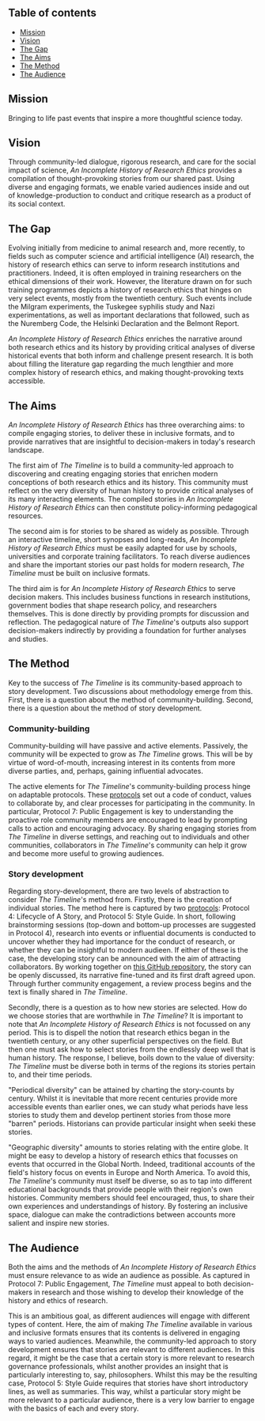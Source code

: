## Table of contents
* [Mission](#Mission)
* [Vision](#Vision)
* [The Gap](#The-Gap)
* [The Aims](#The-Aims)
* [The Method](#The-Method)
* [The Audience](#The-Audience)

## Mission
Bringing to life past events that inspire a more thoughtful science today.

## Vision
Through community-led dialogue, rigorous research, and care for the social impact of science, *An Incomplete History of Research Ethics* provides a compilation of thought-provoking stories from our shared past. Using diverse and engaging formats, we enable varied audiences inside and out of knowledge-production to conduct and critique research as a product of its social context.

## The Gap
Evolving initially from medicine to animal research and, more recently, to fields such as computer science and artificial intelligence (AI) research, the history of research ethics can serve to inform research institutions and practitioners. Indeed, it is often employed in training researchers on the ethical dimensions of their work. However, the literature drawn on for such training programmes depicts a history of research ethics that hinges on very select events, mostly from the twentieth century. Such events include the Milgram experiments, the Tuskegee syphilis study and Nazi experimentations, as well as important declarations that followed, such as the Nuremberg Code, the Helsinki Declaration and the Belmont Report.

*An Incomplete History of Research Ethics* enriches the narrative around both research ethics and its history by providing critical analyses of diverse historical events that both inform and challenge present research. It is both about filling the literature gap regarding the much lengthier and more complex history of research ethics, and making thought-provoking texts accessible.

## The Aims
*An Incomplete History of Research Ethics* has three overarching aims: to compile engaging stories, to deliver these in inclusive formats, and to provide narratives that are insightful to decision-makers in today's research landscape.

The first aim of *The Timeline* is to build a community-led approach to discovering and creating engaging stories that enrichen modern conceptions of both research ethics and its history. This community must reflect on the very diversity of human history to provide critical analyses of its many interacting elements. The compiled stories in *An Incomplete History of Research Ethics* can then constitute policy-informing pedagogical resources.

The second aim is for stories to be shared as widely as possible. Through an interactive timeline, short synopses and long-reads, *An Incomplete History of Research Ethics* must be easily adapted for use by schools, universities and corporate training facilitators. To reach diverse audiences and share the important stories our past holds for modern research, *The Timeline* must be built on inclusive formats.

The third aim is for *An Incomplete History of Research Ethics* to serve decision makers. This includes business functions in research institutions, government bodies that shape research policy, and researchers themselves. This is done directly by providing prompts for discussion and reflection. The pedagogical nature of *The Timeline*'s outputs also support decision-makers indirectly by providing a foundation for further analyses and studies.

## The Method
Key to the success of *The Timeline* is its community-based approach to story development. Two discussions about methodology emerge from this. First, there is a question about the method of community-building. Second, there is a question about the method of story development.
### Community-building
Community-building will have passive and active elements. Passively, the community will be expected to grow as *The Timeline* grows. This will be by virtue of word-of-mouth, increasing interest in its contents from more diverse parties, and, perhaps, gaining influential advocates.

The active elements for *The Timeline*'s community-building process hinge on adaptable protocols. These [protocols](https://github.com/Ismael-KG/An_Incomplete_History_of_Research_Ethics/blob/main/Protocols.md) set out a code of conduct, values to collaborate by, and clear processes for participating in the community. In particular, Protocol 7: Public Engagement is key to understanding the proactive role community members are encouraged to lead by prompting calls to action and encouraging advocacy. By sharing engaging stories from *The Timeline* in diverse settings, and reaching out to individuals and other communities, collaborators in *The Timeline*'s community can help it grow and become more useful to growing audiences.

### Story development
Regarding story-development, there are two levels of abstraction to consider *The Timeline*'s method from. Firstly, there is the creation of individual stories. The method here is captured by two [protocols](https://github.com/Ismael-KG/An_Incomplete_History_of_Research_Ethics/blob/main/Protocols.mdhttps://github.com/Ismael-KG/An_Incomplete_History_of_Research_Ethics/blob/main/Protocols.md): Protocol 4: Lifecycle of A Story, and Protocol 5: Style Guide. In short, following brainstorming sessions (top-down and bottom-up processes are suggested in Protocol 4), research into events or influential documents is conducted to uncover whether they had importance for the conduct of research, or whether they can be insightful to modern audieen. If either of these is the case, the developing story can be announced with the aim of attracting collaborators. By working together on [this GitHub repository](https://github.com/Ismael-KG/An_Incomplete_History_of_Research_Ethics), the story can be openly discussed, its narrative fine-tuned and its first draft agreed upon. Through further community engagement, a review process begins and the text is finally shared in *The Timeline*.

Secondly, there is a question as to how new stories are selected. How do we choose stories that are worthwhile in *The Timeline*? It is important to note that *An Incomplete History of Research Ethics* is not focussed on any period. This is to dispell the notion that research ethics began in the twentieth century, or any other superficial perspectives on the field. But then one must ask how to select stories from the endlessly deep well that is human history. The response, I believe, boils down to the value of diversity: *The Timeline* must be diverse both in terms of the regions its stories pertain to, and their time periods.

"Periodical diversity" can be attained by charting the story-counts by century. Whilst it is inevitable that more recent centuries provide more accessible events than earlier ones, we can study what periods have less stories to study them and develop pertinent stories from those more "barren" periods. Historians can provide particular insight when seeki these stories.

"Geographic diversity" amounts to stories relating with the entire globe. It might be easy to develop a history of research ethics that focusses on events that occurred in the Global North. Indeed, traditional accounts of the field's history focus on events in Europe and North America. To avoid this, *The Timeline*'s community must itself be diverse, so as to tap into different educational backgrounds that provide people with their region's own histories. Community members should feel encouraged, thus, to share their own experiences and understandings of history. By fostering an inclusive space, dialogue can make the contradictions between accounts more salient and inspire new stories.

## The Audience
Both the aims and the methods of *An Incomplete History of Research Ethics* must ensure relevance to as wide an audience as possible. As captured in Protocol 7: Public Engagement, *The Timeline* must appeal to both decision-makers in research and those wishing to develop their knowledge of the history and ethics of research.

This is an ambitious goal, as different audiences will engage with different types of content. Here, the aim of making *The Timeline* available in various and inclusive formats ensures that its contents is delivered in engaging ways to varied audiences. Meanwhile, the community-led approach to story development ensures that stories are relevant to different audiences. In this regard, it might be the case that a certain story is more relevant to research governance professionals, whilst another provides an insight that is particularly interesting to, say, philosophers. Whilst this may be the resulting case, Protocol 5: Style Guide requires that stories have short introductory lines, as well as summaries. This way, whilst a particular story might be more relevant to a particular audience, there is a very low barrier to engage with the basics of each and every story.
